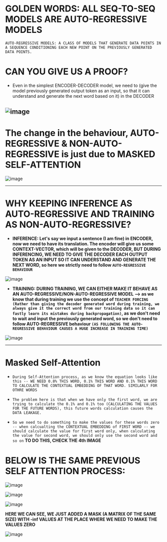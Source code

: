 # **GOLDEN WORDS: ALL SEQ-TO-SEQ MODELS ARE AUTO-REGRESSIVE MODELS**

``AUTO-REGRESSIVE MODELS: A CLASS OF MODELS THAT GENERATE DATA POINTS IN A SEQUENCE CONDITIONING EACH NEW POINT ON THE PREVIOUSLY GENERATED DATA POINTS.``

# **CAN YOU GIVE US A PROOF?**
* Even in the simplest ENCODER-DECODER model, we need to (give the model previously generated output token as an input, so that it can understand and generate the next word based on it) in the DECODER

![image](https://github.com/user-attachments/assets/45bc1568-df5f-4c3e-8a96-4b113dd5759b)
-----------------------------

# **The change in the behaviour, AUTO-REGRESSIVE & NON-AUTO-REGRESSIVE is just due to MASKED SELF-ATTENTION**

![image](https://github.com/user-attachments/assets/7ae2751d-39e3-4f2c-8164-8e84a9fedc1d)

-----------------------------

# **WHY KEEPING INFERENCE AS AUTO-REGRESSIVE AND TRAINING AS NON-AUTO-REGRESSIVE?**
* **INFERENCE: Let's say we input a sentence (I am fine) in ENCODER, now we need to have its translation. The encoder will give us some CONTEXT-VECTOR, which will  be given to the DECODER, BUT DURING INFERENCING, WE NEED TO GIVE THE DECODER EACH OUTPUT TOKEN AS AN INPUT SO IT CAN UNDERSTAND AND GENERATE THE NEXT WORD, so here we strictly need to follow ``AUTO-REGRESSIVE BEHAVIOUR``**

![image](https://github.com/user-attachments/assets/60d09f31-bdd8-46da-ae71-eb3c7215161f)

* **TRAINING: DURING TRAINING, WE CAN EITHER MAKE IT BEHAVE AS AN AUTO-REGRESSIVE/NON-AUTO-REGRESSIVE MODEL --> as we know that during training we use the concept of ``TEACHER FORCING (Rather than giving the decoder generated word during training, we always give it the correct word from our training data so it can fastly learn its mistakes during backpropagation)``, as we don't need to wait and input the previously generated word, so we don't need to follow AUTO-REGRESSIVE behaviour ``(AS FOLLOWING THE AUTO-REGRESSIVE BEHAVIOUR CAUSES A HUGE INCREASE IN TRAINING TIME)``**

![image](https://github.com/user-attachments/assets/1a0912b4-deeb-425e-b265-960c7d6371ae)


---------------------------------

# **Masked Self-Attention**

* ``During Self-Attention process, as we know the equation looks like this -- WE NEED 0.8% THIS WORD, 0.1% THIS WORD AND 0.1% THIS WORD TO CALCULATE THE CONTEXTUAL EMBEDDING OF THAT WORD. SIMILARLY FOR OTHRE WORDS``

* ``The problem here is that when we have only the first word, we are trying to calculate the 0.1% and 0.1% too (CALCULATING THE VALUES FOR THE FUTURE WORDS), this future words calculation causes the DATA LEAKAGE.``

* ``So we need to do something to make the values for these words zero -- when calcualting the CONTEXTUAL EMBEDDING of FIRST WORD -- we should calculate the value for first word only, when calculating the value for second word, we should only use the second word and so on`` **TO DO THIS, CHECK THE 4th IMAGE**

# BELOW IS THE SAME PREVIOUS SELF ATTENTION PROCESS:

![image](https://github.com/user-attachments/assets/fd312c01-082b-43b2-bfcf-96a44110c1d7)

![image](https://github.com/user-attachments/assets/d90a3c7d-be03-44ba-b5f3-cfa58f3544dc)

![image](https://github.com/user-attachments/assets/32ab4a3a-d9a7-4d86-bebd-afc3a0625d9c)

**HERE WE CAN SEE, WE JUST ADDED A MASK (A MATRIX OF THE SAME SIZE) WITH -inf VALUES AT THE PLACE WHERE WE NEED TO MAKE THE VALUES ZERO**

![image](https://github.com/user-attachments/assets/33d3107e-491a-4ea2-b0f1-b3bfcb65e59e)




